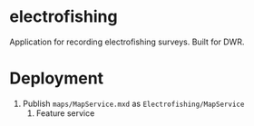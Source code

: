# electrofishing
Application for recording electrofishing surveys. Built for DWR.


# Deployment
1. Publish `maps/MapService.mxd` as `Electrofishing/MapService`
    1. Feature service
